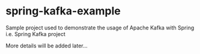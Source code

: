 # spring-kafka-example

Sample project used to demonstrate the usage of Apache Kafka with Spring i.e. Spring Kafka project

More details will be added later...


